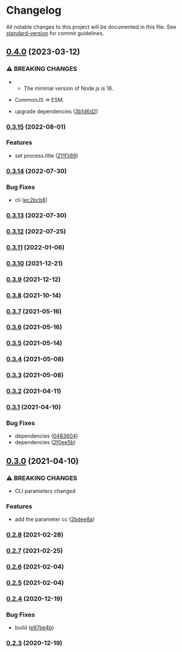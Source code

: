 # Changelog

All notable changes to this project will be documented in this file. See [standard-version](https://github.com/conventional-changelog/standard-version) for commit guidelines.

## [0.4.0](https://github.com/BlackGlory/ppx-inject/compare/v0.3.15...v0.4.0) (2023-03-12)


### ⚠ BREAKING CHANGES

* - The minimal version of Node.js is 16.
- CommonJS => ESM.

* upgrade dependencies ([3b1d6d2](https://github.com/BlackGlory/ppx-inject/commit/3b1d6d20690aa6891953804fcf76d8ed9607ffdc))

### [0.3.15](https://github.com/BlackGlory/ppx-inject/compare/v0.3.14...v0.3.15) (2022-08-01)


### Features

* set process.title ([211f389](https://github.com/BlackGlory/ppx-inject/commit/211f38919d3e3375dc65ebad011b33b91aa969e7))

### [0.3.14](https://github.com/BlackGlory/ppx-inject/compare/v0.3.13...v0.3.14) (2022-07-30)


### Bug Fixes

* cli ([ec2bcb8](https://github.com/BlackGlory/ppx-inject/commit/ec2bcb8b73ebaf89fdcfd142d20ba26bd84b4948))

### [0.3.13](https://github.com/BlackGlory/ppx-inject/compare/v0.3.12...v0.3.13) (2022-07-30)

### [0.3.12](https://github.com/BlackGlory/ppx-inject/compare/v0.3.11...v0.3.12) (2022-07-25)

### [0.3.11](https://github.com/BlackGlory/ppx-inject/compare/v0.3.10...v0.3.11) (2022-01-06)

### [0.3.10](https://github.com/BlackGlory/ppx-inject/compare/v0.3.9...v0.3.10) (2021-12-21)

### [0.3.9](https://github.com/BlackGlory/ppx-inject/compare/v0.3.8...v0.3.9) (2021-12-12)

### [0.3.8](https://github.com/BlackGlory/ppx-inject/compare/v0.3.7...v0.3.8) (2021-10-14)

### [0.3.7](https://github.com/BlackGlory/ppx-inject/compare/v0.3.6...v0.3.7) (2021-05-16)

### [0.3.6](https://github.com/BlackGlory/ppx-inject/compare/v0.3.5...v0.3.6) (2021-05-16)

### [0.3.5](https://github.com/BlackGlory/ppx-inject/compare/v0.3.4...v0.3.5) (2021-05-14)

### [0.3.4](https://github.com/BlackGlory/ppx-inject/compare/v0.3.3...v0.3.4) (2021-05-08)

### [0.3.3](https://github.com/BlackGlory/ppx-inject/compare/v0.3.2...v0.3.3) (2021-05-08)

### [0.3.2](https://github.com/BlackGlory/ppx-inject/compare/v0.3.1...v0.3.2) (2021-04-11)

### [0.3.1](https://github.com/BlackGlory/ppx-inject/compare/v0.3.0...v0.3.1) (2021-04-10)


### Bug Fixes

* dependencies ([0483604](https://github.com/BlackGlory/ppx-inject/commit/048360434985276d545b9a3d6d72b3dab1857e50))
* dependencies ([2f0ee5b](https://github.com/BlackGlory/ppx-inject/commit/2f0ee5b4541c4355f754dfd48cda4fafb62eb255))

## [0.3.0](https://github.com/BlackGlory/ppx-inject/compare/v0.2.8...v0.3.0) (2021-04-10)


### ⚠ BREAKING CHANGES

* CLI parameters changed

### Features

* add the parameter cc ([2bdee8a](https://github.com/BlackGlory/ppx-inject/commit/2bdee8a37073ed3d1c6c9f2078bdf9aa37bdd6d7))

### [0.2.8](https://github.com/BlackGlory/ppx-inject/compare/v0.2.7...v0.2.8) (2021-02-28)

### [0.2.7](https://github.com/BlackGlory/ppx-inject/compare/v0.2.6...v0.2.7) (2021-02-25)

### [0.2.6](https://github.com/BlackGlory/ppx-inject/compare/v0.2.5...v0.2.6) (2021-02-04)

### [0.2.5](https://github.com/BlackGlory/ppx-inject/compare/v0.2.4...v0.2.5) (2021-02-04)

### [0.2.4](https://github.com/BlackGlory/ppx-inject/compare/v0.2.3...v0.2.4) (2020-12-19)


### Bug Fixes

* build ([e97be4b](https://github.com/BlackGlory/ppx-inject/commit/e97be4b57f256d8fb9932b8629adc8acf17f7489))

### [0.2.3](https://github.com/BlackGlory/ppx-inject/compare/v0.2.2...v0.2.3) (2020-12-19)
